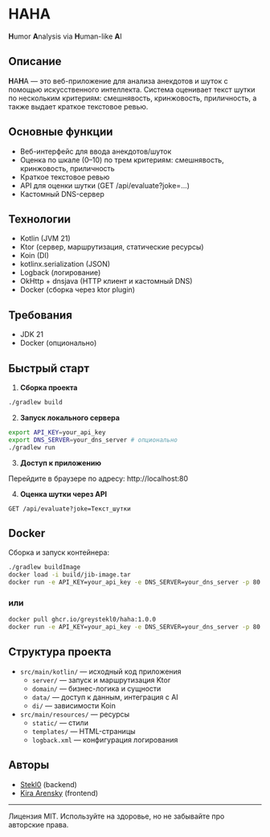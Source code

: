 # HAHA

**H**umor **A**nalysis via **H**uman-like **A**I

## Описание

**H**A**H**A — это веб-приложение для анализа анекдотов и шуток с помощью искусственного интеллекта. Система оценивает текст шутки по нескольким критериям: смешнявость, кринжовость, приличность, а также выдает краткое текстовое ревью.

## Основные функции
- Веб-интерфейс для ввода анекдотов/шуток
- Оценка по шкале (0–10) по трем критериям: смешнявость, кринжовость, приличность
- Краткое текстовое ревью
- API для оценки шутки (GET /api/evaluate?joke=...)
- Кастомный DNS-сервер

## Технологии
- Kotlin (JVM 21)
- Ktor (сервер, маршрутизация, статические ресурсы)
- Koin (DI)
- kotlinx.serialization (JSON)
- Logback (логирование)
- OkHttp + dnsjava (HTTP клиент и кастомный DNS)
- Docker (сборка через ktor plugin)

## Требования
- JDK 21
- Docker (опционально)

## Быстрый старт

1. **Сборка проекта**

```sh
./gradlew build
```

2. **Запуск локального сервера**

```sh
export API_KEY=your_api_key
export DNS_SERVER=your_dns_server # опционально
./gradlew run
```

3. **Доступ к приложению**

Перейдите в браузере по адресу: http://localhost:80

4. **Оценка шутки через API**

```
GET /api/evaluate?joke=Текст_шутки
```

## Docker

Сборка и запуск контейнера:

```sh
./gradlew buildImage
docker load -i build/jib-image.tar
docker run -e API_KEY=your_api_key -e DNS_SERVER=your_dns_server -p 80:80 haha-app # DNS_SERVER опционально
```
### или
```sh
docker pull ghcr.io/greystekl0/haha:1.0.0
docker run -e API_KEY=your_api_key -e DNS_SERVER=your_dns_server -p 80:80 haha-app # DNS_SERVER опционально
```

## Структура проекта
- `src/main/kotlin/` — исходный код приложения
  - `server/` — запуск и маршрутизация Ktor
  - `domain/` — бизнес-логика и сущности
  - `data/` — доступ к данным, интеграция с AI
  - `di/` — зависимости Koin
- `src/main/resources/` — ресурсы 
  - `static/` — стили
  - `templates/` — HTML-страницы
  - `logback.xml` — конфигурация логирования

## Авторы
- [Stekl0](https://github.com/stekl0) (backend)
- [Kira Arensky](https://github.com/KiraArensky) (frontend)

---

Лицензия MIT. Используйте на здоровье, но не забывайте про авторские права.